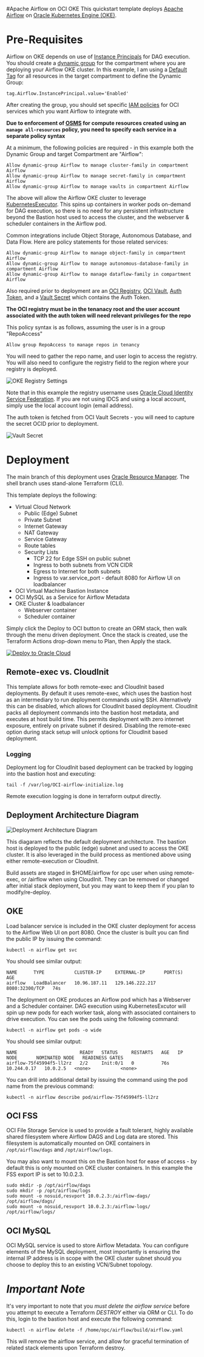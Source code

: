 #Apache Airflow on OCI OKE
This quickstart template deploys [Apache Airflow](https://airflow.apache.org/) on [Oracle Kubernetes Engine (OKE)](https://docs.oracle.com/en-us/iaas/Content/ContEng/Concepts/contengoverview.htm).  

# Pre-Requisites
Airflow on OKE depends on use of [Instance Principals](https://docs.oracle.com/en-us/iaas/Content/Identity/Tasks/callingservicesfrominstances.htm) for DAG execution.  You should create a [dynamic group](https://docs.oracle.com/en-us/iaas/Content/Identity/Tasks/managingdynamicgroups.htm) for the compartment where you are deploying your Airflow OKE cluster.  In this example, I am using a [Default Tag](https://docs.oracle.com/en-us/iaas/Content/Tagging/Tasks/managingtagdefaults.htm) for all resources in the target compartment to define the Dynamic Group:

    tag.Airflow.InstancePrincipal.value='Enabled'

After creating the group, you should set specific [IAM policies](https://docs.oracle.com/en-us/iaas/Content/Identity/Reference/policyreference.htm) for OCI services which you want Airflow to integrate with. 

**Due to enforcement of [OSMS](https://docs.oracle.com/en-us/iaas/os-management/osms/osms-getstarted.htm) for compute resources created using an `manage all-resources` policy, you need to specify each service in a separate policy syntax**

At a minimum, the following policies are required - in this example both the Dynamic Group and target Compartment are "Airflow":

    Allow dynamic-group Airflow to manage cluster-family in compartment Airflow
    Allow dynamic-group Airflow to manage secret-family in compartment Airflow
    Allow dynamic-group Airflow to manage vaults in compartment Airflow

The above will allow the Airflow OKE cluster to leverage [KubernetesExecutor](https://airflow.apache.org/docs/apache-airflow/stable/executor/kubernetes.html).  This spins up containers in worker pods on-demand for DAG execution, so there is no need for any persistent infrastructure beyond the Bastion host used to access the cluster, and the webserver & scheduler containers in the Airflow pod.  

Common integrations include Object Storage, Autonomous Database, and Data Flow.   Here are policy statements for those related services:

    Allow dynamic-group Airflow to manage object-family in compartment Airflow
    Allow dynamic-group Airflow to manage autonomous-database-family in compartment Airflow
    Allow dynamic-group Airflow to manage dataflow-family in compartment Airflow

Also required prior to deployment are an [OCI Registry](https://docs.oracle.com/en-us/iaas/Content/Registry/Concepts/registryoverview.htm), [OCI Vault](https://docs.oracle.com/en-us/iaas/Content/Registry/Concepts/registryoverview.htm), [Auth Token](https://docs.oracle.com/en-us/iaas/Content/Identity/Tasks/managingcredentials.htm#create_swift_password), and a [Vault Secret](https://docs.oracle.com/en-us/iaas/Content/KeyManagement/Tasks/managingsecrets.htm) which contains the Auth Token.  

**The OCI registry must be in the tenanacy root and the user account associated with the auth token will need relevant privileges for the repo**

This policy syntax is as follows, assuming the user is in a group "RepoAccess"

    Allow group RepoAccess to manage repos in tenancy

You will need to gather the repo name, and user login to access the registry.  You will also need to configure the registry field to the region where your registry is deployed.

![OKE Registry Settings](images/oke_registry_info.png)

Note that in this example the registry username uses [Oracle Cloud Identity Service Federation](https://docs.oracle.com/en-us/iaas/Content/Identity/Tasks/federatingIDCS.htm).  If you are not using IDCS and using a local account, simply use the local account login (email address).

The auth token is fetched from OCI Vault Secrets - you will need to capture the secret OCID prior to deployment.

![Vault Secret](images/vault_secret.png)

# Deployment
The main branch of this deployment uses [Oracle Resource Manager](https://docs.oracle.com/en-us/iaas/Content/ResourceManager/Concepts/resourcemanager.htm).  The shell branch uses stand-alone Terraform (CLI).   

This template deploys the following:

* Virtual Cloud Network
  * Public (Edge) Subnet
  * Private Subnet
  * Internet Gateway
  * NAT Gateway
  * Service Gateway
  * Route tables
  * Security Lists
    * TCP 22 for Edge SSH on public subnet
    * Ingress to both subnets from VCN CIDR
    * Egress to Internet for both subnets
    * Ingress to var.service_port - default 8080 for Airflow UI on loadbalancer
* OCI Virtual Machine Bastion Instance
* OCI MySQL as a Service for Airflow Metadata
* OKE Cluster & loadbalancer
  * Webserver container
  * Scheduler container 


Simply click the Deploy to OCI button to create an ORM stack, then walk through the menu driven deployment.  Once the stack is created, use the Terraform Actions drop-down menu to Plan, then Apply the stack.

[![Deploy to Oracle Cloud](https://oci-resourcemanager-plugin.plugins.oci.oraclecloud.com/latest/deploy-to-oracle-cloud.svg)](https://console.us-ashburn-1.oraclecloud.com/resourcemanager/stacks/create?region=home&zipUrl=https://github.com/oracle-quickstart/oke-airflow/archive/2.0.0.zip)

## Remote-exec vs. CloudInit
This template allows for both remote-exec and CloudInit based deployments.  By default it uses remote-exec, which uses the bastion host as an intermediary to run deployment commands using SSH.   Alternatively this can be disabled, which allows for CloudInit based deployment.   CloudInit packs all deployment commands into the bastion host metadata, and executes at host build time.   This permits deployment with zero internet exposure, entirely on private subnet if desired.   Disabling the remote-exec option during stack setup will unlock options for CloudInit based deployment.

### Logging
Deployment log for CloudInit based deployment can be tracked by logging into the bastion host and executing:

	tail -f /var/log/OCI-airflow-initialize.log
    
Remote execution logging is done in terraform output directly.

## Deployment Architecture Diagram
![Deployment Architecture Diagram](images/deployment_architecture.png)

This diagaram reflects the default deployment architecture.  The bastion host is deployed to the public (edge) subnet and used to access the OKE cluster.   It is also leveraged in the build process as mentioned above using either remote-execution or CloudInit.

Build assets are staged in $HOME/airflow for opc user when using remote-exec, or /airflow when using CloudInit.  They can be removed or changed after initial stack deployment, but you may want to keep them if you plan to modify/re-deploy.   

## OKE
Load balancer service is included in the OKE cluster deployment for access to the Airflow Web UI on port 8080.  Once the cluster is built you can find the public IP by issuing the command:

    kubectl -n airflow get svc

You should see similar output:

    NAME      TYPE           CLUSTER-IP     EXTERNAL-IP       PORT(S)          AGE
    airflow   LoadBalancer   10.96.187.11   129.146.222.217   8080:32300/TCP   74s

The deployment on OKE produces an Airflow pod which has a Webserver and a Scheduler container.  DAG execution using KubernetesExcutor will spin up new pods for each worker task, along with associated containers to drive execution.  You can see the pods using the following command:

    kubectl -n airflow get pods -o wide

You should see similar output:

    NAME                       READY   STATUS     RESTARTS   AGE   IP            NODE       NOMINATED NODE   READINESS GATES
    airflow-75f45994f5-ll2rz   2/2     Init:0/1   0          76s   10.244.0.17   10.0.2.5   <none>           <none>

You can drill into additional detail by issuing the command using the pod name from the previous command:

    kubectl -n airflow describe pod/airflow-75f45994f5-ll2rz


## OCI FSS
OCI File Storage Service is used to provide a fault tolerant, highly available shared filesystem where Airflow DAGS and Log data are stored.  This filesystem is automatically mounted on OKE containers in `/opt/airflow/dags` and `/opt/airflow/logs`.

You may also want to mount this on the Bastion host for ease of access - by default this is only mounted on OKE cluster containers.  In this example the FSS export IP is set to 10.0.2.3.

    sudo mkdir -p /opt/airflow/dags
    sudo mkdir -p /opt/airflow/logs
    sudo mount -o nosuid,resvport 10.0.2.3:/airflow-dags/ /opt/airflow/dags/
    sudo mount -o nosuid,resvport 10.0.2.3:/airflow-logs/ /opt/airflow/logs/

## OCI MySQL
OCI MySQL service is used to store Airflow Metadata.  You can configure elements of the MySQL deployment, most importantly is ensuring the internal IP address is in scope with the OKE cluster subnet should you choose to deploy this to an existing VCN/Subnet topology.

# *Important Note*
It's very important to note that you *must delete the airflow service* before you attempt to execute a Terraform *DESTROY* either via ORM or CLI.   To do this, login to the bastion host and execute the following command:

    kubectl -n airflow delete -f /home/opc/airflow/build/airflow.yaml

This will remove the airflow service, and allow for graceful termination of related stack elements upon Terraform destroy.

